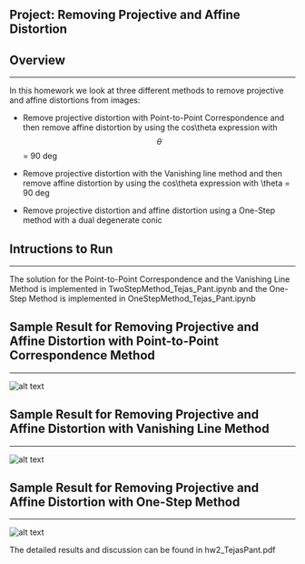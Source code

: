 ## Project: Removing Projective and Affine Distortion

## Overview
---
In this homework we look at three different methods to remove projective and affine distortions
from images:

* Remove projective distortion with Point-to-Point Correspondence and then remove affine
distortion by using the cos\theta expression with $$\theta$$ = 90 deg

* Remove projective distortion with the Vanishing line method and then remove affine distortion
by using the cos\theta expression with \theta = 90 deg

* Remove projective distortion and affine distortion using a One-Step method with a dual
degenerate conic

[//]: # (Image References)

[image1]: ./write_up_images/point_to_point.png "Image 1"
[image2]: ./write_up_images/vanishing_line.png "Image 2"
[image3]: ./write_up_images/one_step.png "Image 3"

## Intructions to Run
---
The solution for the Point-to-Point Correspondence and the Vanishing Line Method is implemented in TwoStepMethod_Tejas_Pant.ipynb and the One-Step Method is implemented in OneStepMethod_Tejas_Pant.ipynb

## Sample Result for Removing Projective and Affine Distortion with Point-to-Point Correspondence Method
---
![alt text][image1]

## Sample Result for Removing Projective and Affine Distortion with Vanishing Line Method
---
![alt text][image2]


## Sample Result for Removing Projective and Affine Distortion with One-Step Method
---
![alt text][image3]


The detailed results and discussion can be found in hw2_TejasPant.pdf 
